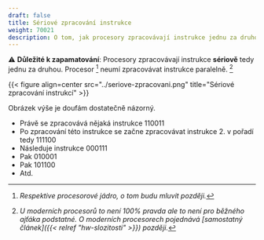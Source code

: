 ```yaml
---
draft: false
title: Sériové zpracování instrukce
weight: 70021
description: O tom, jak procesory zpracovávají instrukce jednu za druhou.
---
```


<div class="note-blue">

⚠️ **Důležité k zapamatování**: Procesory zpracovávají instrukce **sériově** tedy jednu za druhou. Procesor [^c] neumí zpracovávat instrukce paralelně. [^p]

</div>

{{< figure align=center src="../seriove-zpracovani.png" title="Sériové zpracování instrukcí" >}}

Obrázek výše je doufám dostatečně názorný.

- Právě se zpracovává nějaká instrukce 110011
- Po zpracování této instrukce se začne zpracovávat instrukce 2. v pořadí tedy 111100
- Následuje instrukce 000111
- Pak 010001
- Pak 101100
- Atd.


[^c]: *Respektive procesorové jádro, o tom budu mluvit později.*

[^p]: *U moderních procesorů to není 100% pravda ale to není pro běžného ajťáka podstatné. O moderních procesorech pojednává [samostatný článek]({{< relref "hw-slozitosti" >}}) později.*